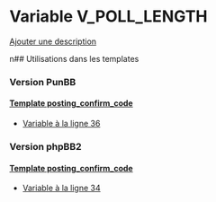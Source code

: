 # Variable V_POLL_LENGTH
[Ajouter une description](https://fa-tvars.appspot.com/V_POLL_LENGTH)

n## Utilisations dans les templates

### Version PunBB

#### [Template posting_confirm_code](punbb/posting_confirm_code.md)
* [Variable à la ligne 36](../punbb/posting_confirm_code.tpl#L36)

### Version phpBB2

#### [Template posting_confirm_code](subsilver/posting_confirm_code.md)
* [Variable à la ligne 34](../subsilver/posting_confirm_code.tpl#L34)